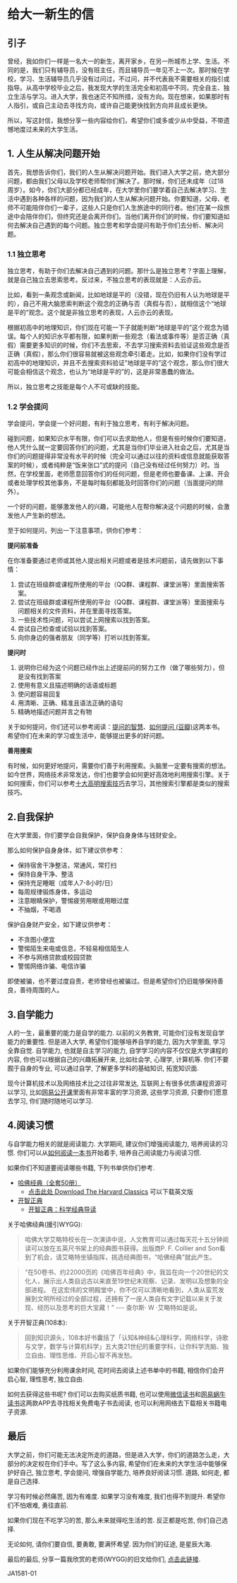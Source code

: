 # 给大一新生的信

## 引子

曾经，我如你们一样是一名大一的新生，离开家乡，在另一所城市上学、生活。不同的是，我们只有辅导员，没有班主任，而且辅导员一年见不上一次。那时候在学校，学习、生活辅导员几乎没有过问过，不过问，并不代表我不需要相关的指引或指导。从高中学校毕业之后，我发现大学的生活完全和初高中不同，完全自主、独立生活与学习。进入大学，我也迷茫不知所措，没有方向。现在想来，如果那时有人指引，或自己主动去寻找方向，或许自己能更快找到方向并且成长更快。

所以，写这封信，我想分享一些内容给你们，希望你们或多或少从中受益，不带遗憾地度过未来的大学生活。

## 1. 人生从解决问题开始

首先，我想告诉你们，我们的人生从解决问题开始。我们进入大学之前，绝大部分问题，都由我们父母以及学校老师帮你们解决了。那时候，你们还未成年（过18周岁）。如今，你们大部分都已经成年，在大学里你们要学着自己去解决学习、生活中遇到各种各样的问题，因为我们的人生从解决问题开始。你要知道，父母、老师不可能陪伴你们一辈子，这些人只是你们人生旅途中的同行者。他们在某一段旅途中会陪伴你们，但终究还是会离开你们。当他们离开你们的时候，你们要知道如何去解决自己遇到的每个问题。独立思考和学会提问有助于你们去分析、解决问题。

### 1.1 独立思考

独立思考，有助于你们去解决自己遇到的问题。那什么是独立思考？字面上理解，就是自己独立去思索思考。反过来，不独立思考的表现就是：人云亦云。

比如，看到一条观念或新闻，比如地球是平的（没错，现在仍旧有人认为地球是平的），自己不用大脑思索判断这个观念的正确与否（真假与否），就相信这个“地球是平的”观念。这个就是非独立思考的表现，人云亦云的表现。

根据初高中的地理知识，你们现在可能一下子就能判断“地球是平的”这个观念为错误。每个人的知识水平都有限，如果判断一些观念（看法或事件等）是否正确（真假）需要更多知识的时候，你们不去思索，不去学习搜索资料去验证这些观念是否正确（真假），那么你们很容易就被这些观念牵引着走。比如，如果你们没有学过初高中的地理知识，并且不去搜索资料验证”地球是平的”这个观念，那么你们很大可能会相信这个观念，也认为“地球是平的”的，这是非常愚蠢的做法。

所以，独立思考之技能是每个人不可或缺的技能。

### 1.2 学会提问

学会提问，学会提一个好问题，有利于独立思考，有利于解决问题。

碰到问题，如果知识水平有限，你们可以去求助他人，但是有些时候你们要知道，他人凭什么就一定要回答你们的问题，尤其是当你们毕业进入社会之后，尤其是当你们的问题提得非常没有水平的时候（完全可以通过以往的资料或信息就能获取答案的时候），或者纯粹是“饭来张口”式的提问（自己没有经过任何努力）时。当然，在学校里面，老师愿意回答你们的任何问题，但是老师也要备课、上课、开会或者处理学校其他事务，不是每时每刻都能及时回答你们的问题（当面提问的除外）。

一个好的问题，能够激发他人的兴趣，可能他人在帮你解决这个问题的时候，会激发他人产生新的想法。

至于如何提问，列出一下注意事项，供你们参考：

**提问前准备**

在你准备要通过老师或其他人提出相关问题或者是技术问题前，请先做到以下事情：
1. 尝试在班级群或课程所使用的平台（QQ群、课程群、课堂派等）里面搜索答案。
2. 尝试在班级群或课程所使用的平台（QQ群、课程群、课堂派等）里面搜索与问题相关的文件资料，并在里面寻找答案。
3. 一些技术性问题，可以尝试上网搜索以找到答案。
4. 尝试自己检查或试验以找到答案。
5. 向你身边的强者朋友（同学等）打听以找到答案。

**提问时**

1. 说明你已经为这个问题已经作出上述提前问的努力工作（做了哪些努力），但是没有找到答案
2. 使用有意义且描述明确的话语或标题  
3. 使问题容易回复    
4. 用清晰、正确、精准且语法正确的语句    
5. 精确地描述问题并言之有物    


关于如何提问，你们还可以参考阅读：[提问的智慧](https://github.com/ryanhanwu/How-To-Ask-Questions-The-Smart-Way/blob/master/README-zh_CN.md)、[如何提问 (豆瓣)](https://book.douban.com/subject/1895447//)这两本书。希望你们在未来的学习或生活中，能够提出更多的好问题。

**善用搜索**

有时候，如何更好地提问，需要你们善于利用搜索。头脑里一定要有搜索的想法。如今世界，网络技术非常发达，你们也要学会如何更好高效地利用搜索引擎。关于如何搜索，你们可以参考[十大高明搜索技巧](https://www.williamlong.info/archives/728.html)去学习，其他搜索引擎都是类似的搜索技巧。

## 2.自我保护

在大学里面，你们要学会自我保护，保护自身身体与钱财安全。

那么如何保护自身身体，如下建议供参考：

- 保持宿舍干净整洁，常通风，常打扫
- 保持自身干净、整洁
- 保持充足睡眠（成年人7-8小时/日）
- 每周规律锻炼身体，多运动
- 注意眼睛保护，警惕疲劳用眼或用眼过度
- 不抽烟，不喝酒

保护自身财产安全，如下建议供参考：

- 不贪图小便宜
- 警惕陌生来电或信息，不轻易相信陌生人
- 不参与网络贷款或校园贷款
- 警惕网络诈骗、电信诈骗

即使被骗，也不要过度自责，老师曾经也被骗过。但是希望你们仍旧能够保持善良，善待周围的人。

## 3.自学能力

人的一生，最重要的能力是自学的能力. 以前的义务教育, 可能你们没有发现自学能力的重要性. 但是进入大学, 希望你们能够培养自学的能力, 因为大学里面, 学习全靠自觉. 自学能力, 也就是自主学习的能力, 自学学习的内容不仅仅是大学课程的内容, 你也可以根据自己的兴趣拓展开来, 比如社会学, 心理学, 计算机等. 你们不要囿于自身的专业, 可以通过自学, 了解更多学科的基础知识, 拓宽知识面.

现今计算机技术以及网络技术比之过往非常发达, 互联网上有很多优质课程资源可以学习, 比如[网易公开课](https://open.163.com/)里面有非常丰富的学习资源, 这些学习资源, 只要你们愿意去学习, 你们随时随地可以学习. 

## 4.阅读习惯

与自学能力相关的就是阅读能力. 大学期间, 建议你们增强阅读能力, 培养阅读的习惯. 你们可以从[如何阅读一本书](https://book.douban.com/subject/1013208/)开始着手, 培养自己阅读能力与阅读习惯.

如果你们不知道要阅读哪些书籍, 下列书单供你们参考.

- [哈佛经典（全套50册）](https://book.douban.com/subject/1908578/)
    - [点击此处 Download The Harvard Classics](https://www.harvardclassics365.com/p/free.html) 可以下载英文版
- [开智正典](https://www.douban.com/doulist/41691053/)
    -  [开智正典：科学经典导读](https://www.yangzhiping.com/psy/openmindcanon.html)

关于哈佛经典(援引WYGG):

> 哈佛大学艾略特校长在一次演讲中说，人文教育可以通过每天花十五分钟阅读可以放在五英尺书架上的经典图书获得。出版商P. F. Collier and Son看到了机会，请艾略特坐镇指挥，挑选经典图书，“哈佛经典”就此产生。

> “在50卷书、约22000页的《哈佛百年经典》中，我旨在向一个20世纪的文化人，展示出人类自远古以来直至19世纪末观察、记录、发明以及想象的全部进程。 在这宏伟的文明殿堂中，你不仅可以清晰地看到，人类从蛮荒发展到文明所经过的全部过程，还拥有了一座人类自有文字记载以来关于发现、经历以及思考的巨大宝藏！”  --- 查尔斯· W ·艾略特如是说。

关于开智正典(108本):

> 回到知识源头，108本好书囊括了「认知&神经&心理科学，网络科学，诗歌与文学，数学与计算机科学」五大类21世纪的重要学科，让你科学洗脑、独立自由、理性思维、开启心智不再发愁。 

如果你们能够充分利用课余时间, 花时间去阅读上述书单中的书籍, 相信你们会开启心智, 理性思考, 独立自由.

如何去获得这些书呢? 你们可以去购买纸质书籍, 也可以使用[微信读书](https://weread.qq.com/)和[网易蜗牛读书](https://du.163.com/)这两款APP去寻找相关免费电子书去阅读, 也可以利用网络去下载相关书籍电子资源.

## 最后

大学之前，你们可能无法决定所走的道路，但是进入大学，你们的道路怎么走，大部分的决定权在你们手中。写了这么多内容, 希望你们在未来的大学生活中能够保护好自己, 独立思考, 学会提问, 增强自学能力, 培养良好阅读习惯. 道路, 如何走, 都是自己选择. 

学习有时候必然痛苦, 因为有难度. 如果学习没有难度, 我们也得不到提升. 希望你们不怕艰难, 勇往直前.

如果你们现在不吃学习的苦, 那么未来就得吃生活的苦. 反正都是吃苦, 你们自己选择.

无论如何, 请你们要自信, 要勇敢, 要满怀希望. 因为你们的征途, 是星辰大海.

最后的最后, 分享一篇我欣赏的老师(WYGG)的旧文给你们, [点击此链接](http://note.youdao.com/noteshare?id=d282ea917c553805f3c1872af075feb9&sub=90692B21200A425E8B587BF1FFB5F035).

JA1581-01
